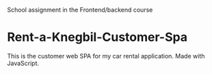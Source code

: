 School assignment in the Frontend/backend course

# Rent-a-Knegbil-Customer-Spa
This is the customer web SPA for my car rental application. Made with JavaScript.
